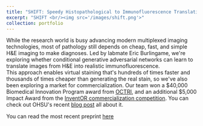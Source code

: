 ```yaml
---
title: "SHIFT: Speedy Histopathological to Immunofluorescence Translation"
excerpt: "SHIFT <br/><img src='/images/shift.png'>"
collection: portfolio
---
```


While the research world is busy advancing modern multiplexed imaging technologies, most of pathology still depends on cheap, fast, and simple H&E imaging to make diagnoses.
Led by labmate Eric Burlingame, we're exploring whether conditional generative adversarial networks can learn to translate images from H&E into realistic immunofluorescence.  
This approach enables virtual staining that's hundreds of times faster and thousands of times cheaper than generating the real stain, so we've also been exploring a market for commercialization.
Our team won a $40,000 Biomedical Innovation Program award from [OCTRI](https://www.ohsu.edu/octri), and an additional $5,000 Impact Award from the [InventOR commercialization competition](https://www.inventoregon.org/post/ohsu-team-shifting-perspective-on-disease-detection-with-ai).
You can check out OHSU's recent [blog post](https://blogs.ohsu.edu/researchnews/2019/09/19/future-of-digital-pathology-leaps-ahead-with-ai-student-project/) all about it.

You can read the most recent preprint [here](https://www.biorxiv.org/content/10.1101/730309v1)
